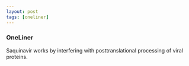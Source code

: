 ```yaml
---
layout: post
tags: [oneliner]
---
```



### OneLiner

Saquinavir works by  interfering with posttranslational processing of viral proteins.
